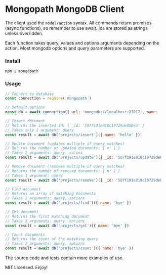 # Mongopath MongoDB Client
The client used the `model/action` syntax. All commands return promises (async functions), so remember to use await. Ids are stored as strings unless overridden.

Each function takes query, values and options arguments depending on the action. Most mongodb options and query parameters are supported.

### Install
`npm i mongopath`

### Usage
```javascript
// Connect to database
const connection = require('mongopath')

// Default options
const db = await connection({ url: 'mongodb://localhost:27017', name: 'mongopath' })

// Insert document
// Returns the inserted id: { _id: '507f191e810c19729de860ea' }
// Takes only 1 argument: query
const result = await db('projects/insert')({ name: 'hello' })

// Update document (updates multiple if query matches)
// Returns the number of updated documents: { n: 1 }
// Takes 2 arguments: query, values
const result = await db('projects/update')({ _id: '507f191e810c19729de860ea' }, { name: 'bye' })

// Remove document (removes multiple if query matches)
// Returns the number of removed documents: { n: 1 }
// Takes 1 argument: query
const result = await db('projects/remove')({ _id: '507f191e810c19729de860ea' })

// Find document
// Returns an array of matching documents
// Takes 2 arguments: query, options
const result = await db('projects/find')({ name: 'bye' })

// Get document
// Returns the first matching document
// Takes 2 arguments: query, options
const result = await db('projects/get')({ name: 'bye' })

// Count documents
// Returns the count of the matching query
// Takes 2 arguments: query, options
const result = await db('projects/count')({ name: 'bye' })
```

The source code and tests contain more examples of use.

MIT Licensed. Enjoy!
